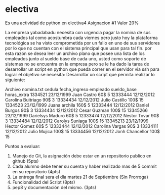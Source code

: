 # electiva
Es una actividad de python en electiva4 
Asignacion #1 Valor 20%

La empresa yabadabadu necesita con urgencia pagar la nomina de sus empleados tal como acostumbra
cada viernes pero justo hoy la plataforma tecnológica se ha visto comprometida por un fallo en uno de
sus servidores por lo que no cuentan con el sistema principal que usan para tal fin. por esta razón se
desea leer un archivo plano que posee una lista de los empleados junto al sueldo base de cada uno,
usted como soporte de sistemas no se encuentra en la empresa pero se le ha dado la tarea de desarrollar
un script en python que pueda correr en el servidor via ssh para lograr el objetivo se necesita:
Desarrollar un script que permita realizar lo siguiente:


Archivo nomina.txt
cedula fecha_ingreso empleado sueldo_base horas_extra
1334521 23/12/1999 Juan Castro 60$ 5
12333444 12/12/2012 Carolina Buitriago 90$ 3
13334434 12/12/2012 Julio Castillo 100$ 15
1334523 23/12/1999 Juana archila 160$ 5
12333444 12/12/2012 Daniel Burgos 90$ 3
13334434 12/12/2012 Cesar Guzman 100$ 15
13345266 23/12/1999 Darielsys Maduro 60$ 5
12333474 12/12/2012 Nestor Tovar 90$ 3
13334484 12/12/2012 Carolys Suniaga 100$ 15
13345213 23/12/1999 Hector Gomez 60$ 5
12333444 12/12/2012 Carolina Vargas 90$ 3
13334111 12/12/2012 Julio Mujica 100$ 15
13334456 12/12/2012 Jonh Chancellor 100$ 15

Puntos a evaluar:
1) Manejo de Git, la asignación debe estar en un repositorio publico en github (5pts)
2) Cada alumno debe tener su cuenta y haber realizado mas de 5 commit en su repositorio (4pts)
3) La entrega final sera el día martes 21 de Septiembre (Sin Prorroga)
4) Funcionalidad del Script (8pts)
5) pep8 y documentación del mismo. (3pts)
